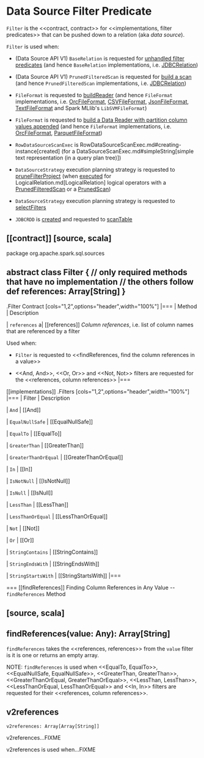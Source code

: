 # Data Source Filter Predicate

`Filter` is the <<contract, contract>> for <<implementations, filter predicates>> that can be pushed down to a relation (aka _data source_).

`Filter` is used when:

* (Data Source API V1) `BaseRelation` is requested for [unhandled filter predicates](BaseRelation.md#unhandledFilters) (and hence `BaseRelation` implementations, i.e. [JDBCRelation](datasources/jdbc/JDBCRelation.md#unhandledFilters))

* (Data Source API V1) `PrunedFilteredScan` is requested for [build a scan](PrunedFilteredScan.md#buildScan) (and hence `PrunedFilteredScan` implementations, i.e. [JDBCRelation](datasources/jdbc/JDBCRelation.md#buildScan))

* `FileFormat` is requested to [buildReader](datasources/FileFormat.md#buildReader) (and hence `FileFormat` implementations, i.e. [OrcFileFormat](datasources/orc/OrcFileFormat.md#buildReader), [CSVFileFormat](datasources/csv/CSVFileFormat.md#buildReader), [JsonFileFormat](datasources/json/JsonFileFormat.md#buildReader), [TextFileFormat](datasources/text/TextFileFormat.md#buildReader) and Spark MLlib's `LibSVMFileFormat`)

* `FileFormat` is requested to [build a Data Reader with partition column values appended](datasources/FileFormat.md#buildReaderWithPartitionValues) (and hence `FileFormat` implementations, i.e. [OrcFileFormat](datasources/orc/OrcFileFormat.md#buildReaderWithPartitionValues), [ParquetFileFormat](datasources/parquet/ParquetFileFormat.md#buildReaderWithPartitionValues))

* `RowDataSourceScanExec` is RowDataSourceScanExec.md#creating-instance[created] (for a DataSourceScanExec.md#simpleString[simple text representation (in a query plan tree)])

* `DataSourceStrategy` execution planning strategy is requested to [pruneFilterProject](execution-planning-strategies/DataSourceStrategy.md#pruneFilterProject) (when [executed](execution-planning-strategies/DataSourceStrategy.md#apply) for LogicalRelation.md[LogicalRelation] logical operators with a [PrunedFilteredScan](PrunedFilteredScan.md) or a [PrunedScan](PrunedScan.md))

* `DataSourceStrategy` execution planning strategy is requested to [selectFilters](execution-planning-strategies/DataSourceStrategy.md#selectFilters)

* `JDBCRDD` is [created](datasources/jdbc/JDBCRDD.md#filters) and requested to [scanTable](datasources/jdbc/JDBCRDD.md#scanTable)

[[contract]]
[source, scala]
----
package org.apache.spark.sql.sources

abstract class Filter {
  // only required methods that have no implementation
  // the others follow
  def references: Array[String]
}
----

.Filter Contract
[cols="1,2",options="header",width="100%"]
|===
| Method
| Description

| `references`
a| [[references]] *Column references*, i.e. list of column names that are referenced by a filter

Used when:

* `Filter` is requested to <<findReferences, find the column references in a value>>

* <<And, And>>, <<Or, Or>> and <<Not, Not>> filters are requested for the <<references, column references>>
|===

[[implementations]]
.Filters
[cols="1,2",options="header",width="100%"]
|===
| Filter
| Description

| `And`
| [[And]]

| `EqualNullSafe`
| [[EqualNullSafe]]

| `EqualTo`
| [[EqualTo]]

| `GreaterThan`
| [[GreaterThan]]

| `GreaterThanOrEqual`
| [[GreaterThanOrEqual]]

| `In`
| [[In]]

| `IsNotNull`
| [[IsNotNull]]

| `IsNull`
| [[IsNull]]

| `LessThan`
| [[LessThan]]

| `LessThanOrEqual`
| [[LessThanOrEqual]]

| `Not`
| [[Not]]

| `Or`
| [[Or]]

| `StringContains`
| [[StringContains]]

| `StringEndsWith`
| [[StringEndsWith]]

| `StringStartsWith`
| [[StringStartsWith]]
|===

=== [[findReferences]] Finding Column References in Any Value -- `findReferences` Method

[source, scala]
----
findReferences(value: Any): Array[String]
----

`findReferences` takes the <<references, references>> from the `value` filter is it is one or returns an empty array.

NOTE: `findReferences` is used when <<EqualTo, EqualTo>>, <<EqualNullSafe, EqualNullSafe>>, <<GreaterThan, GreaterThan>>, <<GreaterThanOrEqual, GreaterThanOrEqual>>, <<LessThan, LessThan>>, <<LessThanOrEqual, LessThanOrEqual>> and <<In, In>> filters are requested for their <<references, column references>>.

## v2references

```
v2references: Array[Array[String]]
```

v2references...FIXME

v2references is used when...FIXME
